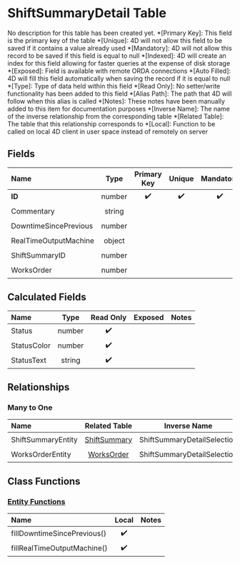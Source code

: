﻿# ShiftSummaryDetail Table
No description for this table has been created yet.
*[Primary Key]: This field is the primary key of the table
*[Unique]: 4D will not allow this field to be saved if it contains a value already used
*[Mandatory]: 4D will not allow this record to be saved if this field is equal to null
*[Indexed]: 4D will create an index for this field allowing for faster queries at the expense of disk storage
*[Exposed]: Field is available with remote ORDA connections
*[Auto Filled]: 4D will fill this field automatically when saving the record if it is equal to null
*[Type]: Type of data held within this field
*[Read Only]: No setter/write functionality has been added to this field
*[Alias Path]: The path that 4D will follow when this alias is called
*[Notes]: These notes have been manually added to this item for documentation purposes
*[Inverse Name]: The name of the inverse relationship from the corresponding table
*[Related Table]: The table that this relationship corresponds to
*[Local]: Function to be called on local 4D client in user space instead of remotely on server
## Fields

|Name|Type|Primary Key|Unique|Mandatory|Indexed|Exposed|Auto Filled|Notes|
|:---|:---:|:---:|:---:|:---:|:---:|:---:|:---:|:---:|
|**ID**|number|✔️|✔️|✔️|✔️|✔️|✔️||
|Commentary|string|||||✔️|||
|DowntimeSincePrevious|number|||||✔️|||
|RealTimeOutputMachine|object|||||✔️|||
|ShiftSummaryID|number|||||✔️|||
|WorksOrder|number||||✔️|✔️|||

## Calculated Fields

|Name|Type|Read Only|Exposed|Notes|
|:---|:---:|:---:|:---:|:---:|
|Status|number|✔️|||
|StatusColor|number|✔️|||
|StatusText|string|✔️|||

## Relationships
### Many to One

|Name|Related Table|Inverse Name|Exposed|Notes|
|:---|:---:|:---:|:---:|:---:|
|ShiftSummaryEntity|[ShiftSummary](ShiftSummary.md)|ShiftSummaryDetailSelection|✔️||
|WorksOrderEntity|[WorksOrder](WorksOrder.md)|ShiftSummaryDetailSelection|✔️||

## Class Functions

### [Entity Functions](https://github.com/synthotec/SynthoTec-4D/blob/main/Project/Sources/Classes/ShiftSummaryDetailEntity.4dm)

|Name|Local|Notes|
|:---|:---:|:---:|
|fillDowntimeSincePrevious()|✔️||
|fillRealTimeOutputMachine()|✔️||